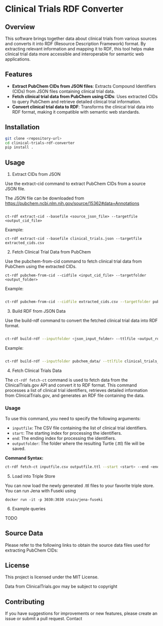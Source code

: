 # Clinical Trials RDF Converter

## Overview

This software brings together data about clinical trials from various sources and converts it into RDF (Resource Description Framework) format. By extracting relevant information and mapping it to RDF, this tool helps make clinical trial data more accessible and interoperable for semantic web applications.

## Features

- **Extract PubChem CIDs from JSON files**: Extracts Compound Identifiers (CIDs) from JSON files containing clinical trial data.
- **Fetch clinical trial data from PubChem using CIDs**: Uses extracted CIDs to query PubChem and retrieve detailed clinical trial information.
- **Convert clinical trial data to RDF**: Transforms the clinical trial data into RDF format, making it compatible with semantic web standards.

## Installation

```bash
git clone <repository-url>
cd clinical-trials-rdf-converter
pip install .
```

## Usage

1. Extract CIDs from JSON

Use the extract-cid command to extract PubChem CIDs from a source JSON file.

The JSON file can be downloaded from https://pubchem.ncbi.nlm.nih.gov/source/15362#data=Annotations

```

ct-rdf extract-cid --basefile <source_json_file> --targetfile <output_cid_file>
```

Example:

```
ct-rdf extract-cid --basefile clinical_trials.json --targetfile extracted_cids.csv
```

2. Fetch Clinical Trial Data from PubChem

Use the pubchem-from-cid command to fetch clinical trial data from PubChem using the extracted CIDs.

```
ct-rdf pubchem-from-cid --cidfile <input_cid_file> --targetfolder <output_folder>
```

Example:

```bash

ct-rdf pubchem-from-cid --cidfile extracted_cids.csv --targetfolder pubchem_data/
```

3. Build RDF from JSON Data

Use the build-rdf command to convert the fetched clinical trial data into RDF format.

```bash

ct-rdf build-rdf --inputfolder <json_input_folder> --ttlfile <output_rdf_ttl_file>
```
Example:

```bash

ct-rdf build-rdf --inputfolder pubchem_data/ --ttlfile clinical_trials_data.ttl
```

4. Fetch Clinical Trials Data

The `ct-rdf fetch-ct` command is used to fetch data from the ClinicalTrials.gov API and convert it to RDF format. This command processes a list of clinical trial identifiers, retrieves detailed information from ClinicalTrials.gov, and generates an RDF file containing the data.

### Usage

To use this command, you need to specify the following arguments:

- `inputfile`: The CSV file containing the list of clinical trial identifiers.
- `start`: The starting index for processing the identifiers.
- `end`: The ending index for processing the identifiers.
- `outputfolder`: The folder where the resulting Turtle (.ttl) file will be saved.

**Command Syntax:**

```sh
ct-rdf fetch-ct inputfile.csv outputfile.ttl --start <start> --end <end> 
```

5. Load into Triple Store

You can now load the newly generated .ttl files to your favorite triple store. You can run Jena with Fuseki using 

```
docker run -it -p 3030:3030 stain/jena-fuseki
```

6. Example queries

TODO

## Source Data

Please refer to the following links to obtain the source data files used for extracting PubChem CIDs:


## License

This project is licensed under the MIT License.

Data from ClinicalTrials.gov may be subject to copyright

## Contributing

If you have suggestions for improvements or new features, please create an issue or submit a pull request.
Contact

